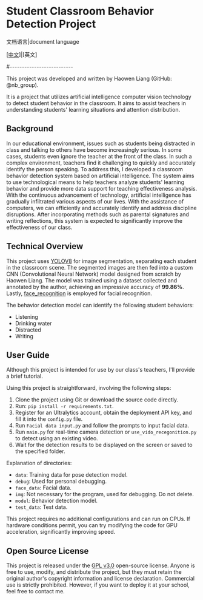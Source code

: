 # Student Classroom Behavior Detection Project

文档语言|document language

[[中文](README_ZH.md)]|[英文]

#--------------------------

This project was developed and written by Haowen Liang (GitHub: @nb_group).

It is a project that utilizes artificial intelligence computer vision technology to detect student behavior in the classroom. It aims to assist teachers in understanding students' learning situations and attention distribution.

## Background
In our educational environment, issues such as students being distracted in class and talking to others have become increasingly serious. In some cases, students even ignore the teacher at the front of the class. In such a complex environment, teachers find it challenging to quickly and accurately identify the person speaking. To address this, I developed a classroom behavior detection system based on artificial intelligence. The system aims to use technological means to help teachers analyze students' learning behavior and provide more data support for teaching effectiveness analysis. With the continuous advancement of technology, artificial intelligence has gradually infiltrated various aspects of our lives. With the assistance of computers, we can efficiently and accurately identify and address discipline disruptions. After incorporating methods such as parental signatures and writing reflections, this system is expected to significantly improve the effectiveness of our class.

## Technical Overview

This project uses [YOLOV8](https://github.com/ultralytics/ultralytics) for image segmentation, separating each student in the classroom scene. The segmented images are then fed into a custom CNN (Convolutional Neural Network) model designed from scratch by Haowen Liang. The model was trained using a dataset collected and annotated by the author, achieving an impressive accuracy of **99.86%**. Lastly, [face_recognition](https://github.com/ageitgey/face_recognition/) is employed for facial recognition.

The behavior detection model can identify the following student behaviors:
- Listening
- Drinking water
- Distracted
- Writing

## User Guide

Although this project is intended for use by our class's teachers, I'll provide a brief tutorial.

Using this project is straightforward, involving the following steps:

1. Clone the project using Git or download the source code directly.
2. Run: `pip install -r requirements.txt`.
3. Register for an Ultralytics account, obtain the deployment API key, and fill it into the `config.py` file.
4. Run `Facial data input.py` and follow the prompts to input facial data.
5. Run `main.py` for real-time camera detection or `use_vido_recegonition.py` to detect using an existing video.
6. Wait for the detection results to be displayed on the screen or saved to the specified folder.

Explanation of directories:
 - `data`: Training data for pose detection model.
 - `debug`: Used for personal debugging.
 - `face_data`: Facial data.
 - `img`: Not necessary for the program, used for debugging. Do not delete.
 - `model`: Behavior detection model.
 - `test_data`: Test data.

This project requires no additional configurations and can run on CPUs. If hardware conditions permit, you can try modifying the code for GPU acceleration, significantly improving speed.

## Open Source License

This project is released under the [GPL v3.0](https://github.com/KSXGitHub/GPL-3.0/blob/89c928a17db494bb6f4c4013d77f5bee076d057d/LICENSE) open-source license. Anyone is free to use, modify, and distribute the project, but they must retain the original author's copyright information and license declaration. Commercial use is strictly prohibited. However, if you want to deploy it at your school, feel free to contact me.
